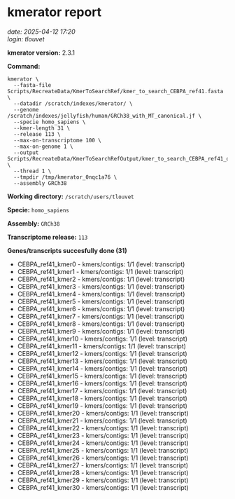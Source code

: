 # kmerator report
*date: 2025-04-12 17:20*  
*login: tlouvet*

**kmerator version:** 2.3.1

**Command:**

```
kmerator \
  --fasta-file Scripts/RecreateData/KmerToSearchRef/kmer_to_search_CEBPA_ref41.fasta \
  --datadir /scratch/indexes/kmerator/ \
  --genome /scratch/indexes/jellyfish/human/GRCh38_with_MT_canonical.jf \
  --specie homo_sapiens \
  --kmer-length 31 \
  --release 113 \
  --max-on-transcriptome 100 \
  --max-on-genome 1 \
  --output Scripts/RecreateData/KmerToSearchRefOutput/kmer_to_search_CEBPA_ref41_output \
  --thread 1 \
  --tmpdir /tmp/kmerator_0nqc1a76 \
  --assembly GRCh38
```

**Working directory:** `/scratch/users/tlouvet`

**Specie:** `homo_sapiens`

**Assembly:** `GRCh38`

**Transcriptome release:** `113`

**Genes/transcripts succesfully done (31)**

- CEBPA_ref41_kmer0 - kmers/contigs: 1/1 (level: transcript)
- CEBPA_ref41_kmer1 - kmers/contigs: 1/1 (level: transcript)
- CEBPA_ref41_kmer2 - kmers/contigs: 1/1 (level: transcript)
- CEBPA_ref41_kmer3 - kmers/contigs: 1/1 (level: transcript)
- CEBPA_ref41_kmer4 - kmers/contigs: 1/1 (level: transcript)
- CEBPA_ref41_kmer5 - kmers/contigs: 1/1 (level: transcript)
- CEBPA_ref41_kmer6 - kmers/contigs: 1/1 (level: transcript)
- CEBPA_ref41_kmer7 - kmers/contigs: 1/1 (level: transcript)
- CEBPA_ref41_kmer8 - kmers/contigs: 1/1 (level: transcript)
- CEBPA_ref41_kmer9 - kmers/contigs: 1/1 (level: transcript)
- CEBPA_ref41_kmer10 - kmers/contigs: 1/1 (level: transcript)
- CEBPA_ref41_kmer11 - kmers/contigs: 1/1 (level: transcript)
- CEBPA_ref41_kmer12 - kmers/contigs: 1/1 (level: transcript)
- CEBPA_ref41_kmer13 - kmers/contigs: 1/1 (level: transcript)
- CEBPA_ref41_kmer14 - kmers/contigs: 1/1 (level: transcript)
- CEBPA_ref41_kmer15 - kmers/contigs: 1/1 (level: transcript)
- CEBPA_ref41_kmer16 - kmers/contigs: 1/1 (level: transcript)
- CEBPA_ref41_kmer17 - kmers/contigs: 1/1 (level: transcript)
- CEBPA_ref41_kmer18 - kmers/contigs: 1/1 (level: transcript)
- CEBPA_ref41_kmer19 - kmers/contigs: 1/1 (level: transcript)
- CEBPA_ref41_kmer20 - kmers/contigs: 1/1 (level: transcript)
- CEBPA_ref41_kmer21 - kmers/contigs: 1/1 (level: transcript)
- CEBPA_ref41_kmer22 - kmers/contigs: 1/1 (level: transcript)
- CEBPA_ref41_kmer23 - kmers/contigs: 1/1 (level: transcript)
- CEBPA_ref41_kmer24 - kmers/contigs: 1/1 (level: transcript)
- CEBPA_ref41_kmer25 - kmers/contigs: 1/1 (level: transcript)
- CEBPA_ref41_kmer26 - kmers/contigs: 1/1 (level: transcript)
- CEBPA_ref41_kmer27 - kmers/contigs: 1/1 (level: transcript)
- CEBPA_ref41_kmer28 - kmers/contigs: 1/1 (level: transcript)
- CEBPA_ref41_kmer29 - kmers/contigs: 1/1 (level: transcript)
- CEBPA_ref41_kmer30 - kmers/contigs: 1/1 (level: transcript)
